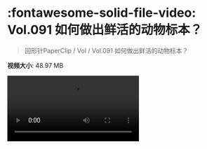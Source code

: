 # :fontawesome-solid-file-video: Vol.091 如何做出鲜活的动物标本？

> 回形针PaperClip / Vol / Vol.091 如何做出鲜活的动物标本？

**视频大小**: 48.97 MB

<div class="video"><video src="https://file.hsyhx.top/archive/回形针PaperClip/Vol/Vol.091 如何做出鲜活的动物标本？.mp4" controls preload>🤔 您的浏览器不支持 video 标签</video></div>
